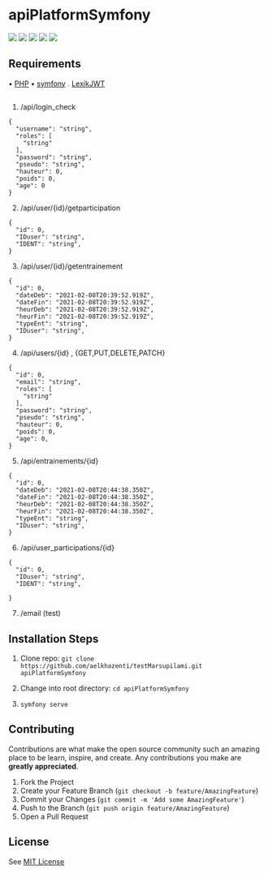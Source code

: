 # apiPlatformSymfony

![](https://img.shields.io/badge/license-MIT-purple)
![](https://img.shields.io/badge/version-1.0.0-success)
![](https://img.shields.io/badge/PHP-7.3.24-red)
![](https://img.shields.io/badge/symfony-5.2.3-blue)
![](https://img.shields.io/badge/LexikJWT-2.10.6-yellow)


## Requirements

• [PHP](https://www.php.net/downloads)
• [symfony](https://symfony.com/)
. [LexikJWT](https://github.com/lexik/LexikJWTAuthenticationBundle)

##

1. /api/login_check
```shell
{
  "username": "string",
  "roles": [
    "string"
  ],
  "password": "string",
  "pseudo": "string",
  "hauteur": 0,
  "poids": 0,
  "age": 0
}
```
2. /api/user/{id}/getparticipation
```shell
{
  "id": 0,
  "IDuser": "string",
  "IDENT": "string",
}
```
3. /api/user/{id}/getentrainement
```shell
{
  "id": 0,
  "dateDeb": "2021-02-08T20:39:52.919Z",
  "dateFin": "2021-02-08T20:39:52.919Z",
  "heurDeb": "2021-02-08T20:39:52.919Z",
  "heurFin": "2021-02-08T20:39:52.919Z",
  "typeEnt": "string",
  "IDuser": "string",
}
```
4. /api/users/{id} , {GET,PUT,DELETE,PATCH}
```shell
{
  "id": 0,
  "email": "string",
  "roles": [
    "string"
  ],
  "password": "string",
  "pseudo": "string",
  "hauteur": 0,
  "poids": 0,
  "age": 0,
}
```
5. /api/entrainements/{id}
```shell
{
  "id": 0,
  "dateDeb": "2021-02-08T20:44:38.350Z",
  "dateFin": "2021-02-08T20:44:38.350Z",
  "heurDeb": "2021-02-08T20:44:38.350Z",
  "heurFin": "2021-02-08T20:44:38.350Z",
  "typeEnt": "string",
  "IDuser": "string",
}
```
6. /api/user_participations/{id}
```shell
{
  "id": 0,
  "IDuser": "string",
  "IDENT": "string",
  
}
```
7. /email (test)


## Installation Steps

1. Clone repo: `git clone https://github.com/aelkhazenti/testMarsupilami.git apiPlatformSymfony`

2. Change into root directory: `cd apiPlatformSymfony`

3. `symfony serve`



## Contributing

Contributions are what make the open source community such an amazing place to be learn, inspire, and create. Any contributions you make are **greatly appreciated**.

1. Fork the Project
2. Create your Feature Branch (`git checkout -b feature/AmazingFeature`)
3. Commit your Changes (`git commit -m 'Add some AmazingFeature'`)
4. Push to the Branch (`git push origin feature/AmazingFeature`)
5. Open a Pull Request

## License
See [MIT License](https://choosealicense.com/licenses/mit/)

